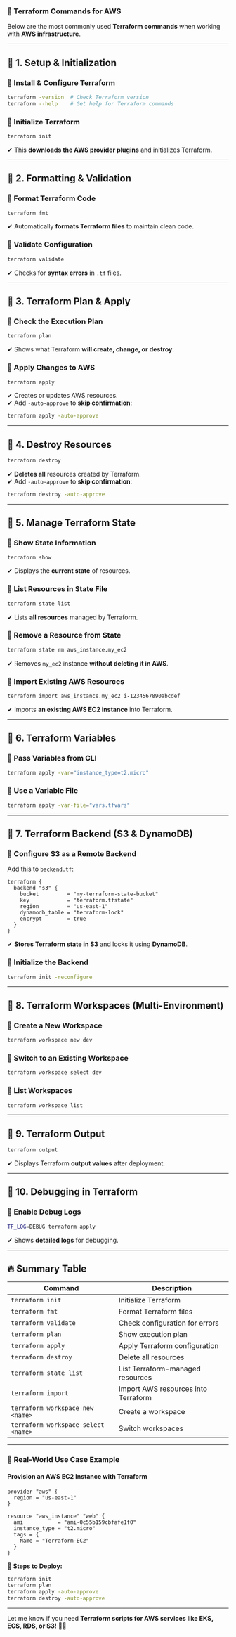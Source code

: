 ### **🚀 Terraform Commands for AWS**  
Below are the most commonly used **Terraform commands** when working with **AWS infrastructure**.  

---

## **🔹 1. Setup & Initialization**
### **🔹 Install & Configure Terraform**
```sh
terraform -version  # Check Terraform version
terraform --help    # Get help for Terraform commands
```

### **🔹 Initialize Terraform**
```sh
terraform init
```
✔ This **downloads the AWS provider plugins** and initializes Terraform.

---

## **🔹 2. Formatting & Validation**
### **🔹 Format Terraform Code**
```sh
terraform fmt
```
✔ Automatically **formats Terraform files** to maintain clean code.

### **🔹 Validate Configuration**
```sh
terraform validate
```
✔ Checks for **syntax errors** in `.tf` files.

---

## **🔹 3. Terraform Plan & Apply**
### **🔹 Check the Execution Plan**
```sh
terraform plan
```
✔ Shows what Terraform **will create, change, or destroy**.

### **🔹 Apply Changes to AWS**
```sh
terraform apply
```
✔ Creates or updates AWS resources.  
✔ Add `-auto-approve` to **skip confirmation**:
```sh
terraform apply -auto-approve
```

---

## **🔹 4. Destroy Resources**
```sh
terraform destroy
```
✔ **Deletes all** resources created by Terraform.  
✔ Add `-auto-approve` to **skip confirmation**:
```sh
terraform destroy -auto-approve
```

---

## **🔹 5. Manage Terraform State**
### **🔹 Show State Information**
```sh
terraform show
```
✔ Displays the **current state** of resources.

### **🔹 List Resources in State File**
```sh
terraform state list
```
✔ Lists **all resources** managed by Terraform.

### **🔹 Remove a Resource from State**
```sh
terraform state rm aws_instance.my_ec2
```
✔ Removes `my_ec2` instance **without deleting it in AWS**.

### **🔹 Import Existing AWS Resources**
```sh
terraform import aws_instance.my_ec2 i-1234567890abcdef
```
✔ Imports **an existing AWS EC2 instance** into Terraform.

---

## **🔹 6. Terraform Variables**
### **🔹 Pass Variables from CLI**
```sh
terraform apply -var="instance_type=t2.micro"
```

### **🔹 Use a Variable File**
```sh
terraform apply -var-file="vars.tfvars"
```

---

## **🔹 7. Terraform Backend (S3 & DynamoDB)**
### **🔹 Configure S3 as a Remote Backend**
Add this to `backend.tf`:
```hcl
terraform {
  backend "s3" {
    bucket         = "my-terraform-state-bucket"
    key            = "terraform.tfstate"
    region         = "us-east-1"
    dynamodb_table = "terraform-lock"
    encrypt        = true
  }
}
```
✔ **Stores Terraform state in S3** and locks it using **DynamoDB**.

### **🔹 Initialize the Backend**
```sh
terraform init -reconfigure
```

---

## **🔹 8. Terraform Workspaces (Multi-Environment)**
### **🔹 Create a New Workspace**
```sh
terraform workspace new dev
```

### **🔹 Switch to an Existing Workspace**
```sh
terraform workspace select dev
```

### **🔹 List Workspaces**
```sh
terraform workspace list
```

---

## **🔹 9. Terraform Output**
```sh
terraform output
```
✔ Displays Terraform **output values** after deployment.

---

## **🔹 10. Debugging in Terraform**
### **🔹 Enable Debug Logs**
```sh
TF_LOG=DEBUG terraform apply
```
✔ Shows **detailed logs** for debugging.

---

## **🔥 Summary Table**
| **Command** | **Description** |
|------------|----------------|
| `terraform init` | Initialize Terraform |
| `terraform fmt` | Format Terraform files |
| `terraform validate` | Check configuration for errors |
| `terraform plan` | Show execution plan |
| `terraform apply` | Apply Terraform configuration |
| `terraform destroy` | Delete all resources |
| `terraform state list` | List Terraform-managed resources |
| `terraform import` | Import AWS resources into Terraform |
| `terraform workspace new <name>` | Create a workspace |
| `terraform workspace select <name>` | Switch workspaces |

---

### **🚀 Real-World Use Case Example**
#### **Provision an AWS EC2 Instance with Terraform**
```hcl
provider "aws" {
  region = "us-east-1"
}

resource "aws_instance" "web" {
  ami           = "ami-0c55b159cbfafe1f0"
  instance_type = "t2.micro"
  tags = {
    Name = "Terraform-EC2"
  }
}
```

📌 **Steps to Deploy:**  
```sh
terraform init
terraform plan
terraform apply -auto-approve
terraform destroy -auto-approve
```

---

Let me know if you need **Terraform scripts for AWS services like EKS, ECS, RDS, or S3!** 🚀😊